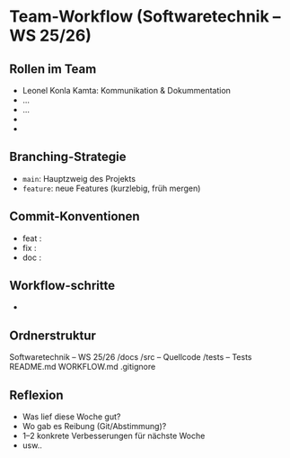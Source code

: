 # Team-Workflow (Softwaretechnik – WS 25/26)

## Rollen im Team
- Leonel Konla Kamta: Kommunikation & Dokummentation
- ...
- ...
- 
- 

## Branching-Strategie
- `main`: Hauptzweig des Projekts
- `feature`: neue Features (kurzlebig, früh mergen)

## Commit-Konventionen
- feat :
- fix : 
- doc :

## Workflow-schritte
- 

## Ordnerstruktur
Softwaretechnik – WS 25/26
    /docs 
    /src – Quellcode
    /tests – Tests
    README.md
    WORKFLOW.md
    .gitignore

## Reflexion 
- Was lief diese Woche gut?
- Wo gab es Reibung (Git/Abstimmung)?
- 1–2 konkrete Verbesserungen für nächste Woche
- usw..